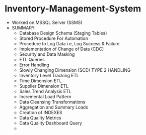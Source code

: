 # Inventory-Management-System
- Worked on MSSQL Server (SSMS) 
- SUMMARY:
   * Database Design Schema (Staging Tables)
   * Stored Procedure For Automation
   * Procedure to Log Data i.e, Log Success & Failure
   * Implementation of Change of Data (CDC)
   * Security and Data Masking
   * ETL Queries
   * Error Handling
   * Slowly Changing Dimension (SCD) TYPE 2 HANDLING
   * Inventory Level Tracking ETL
   * Time Dimension ETL
   * Supplier Dimension ETL
   * Sales Trend Analysis ETL
   * Incremental Load Pattern
   * Data Cleansing Transformations
   * Aggregation and Summary Loads
   * Creation of INDEXES
   * Data Quality Metrics
   * Data Quality Dashboard Query
   * 
